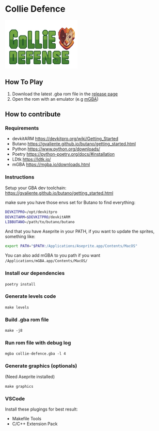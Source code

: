 # Collie Defence

![logo](./graphics_raw/extra/logo.png)

## How To Play

1. Download the latest .gba rom file in the [release page](https://github.com/vayan/collie-defence/releases)
2. Open the rom with an emulator (e.g [mGBA](https://mgba.io/downloads.html))

## How to contribute

### Requirements

- devkitARM <https://devkitpro.org/wiki/Getting_Started>
- Butano <https://gvaliente.github.io/butano/getting_started.html>
- Python <https://www.python.org/downloads/>
- Poetry <https://python-poetry.org/docs/#installation>
- LDtk <https://ldtk.io/>
- mGBA <https://mgba.io/downloads.html>

### Instructions

Setup your GBA dev toolchain: https://gvaliente.github.io/butano/getting_started.html

make sure you have those envs set for Butano to find everything:

```bash
DEVKITPRO=/opt/devkitpro
DEVKITARM=$DEVKITPRO/devkitARM
LIBBUTANO=/path/to/butano/butano
```

And that you have Aseprite in your PATH, if you want to update the sprites, something like:
```bash
export PATH="$PATH:/Applications/Aseprite.app/Contents/MacOS"
```

You can also add mGBA to you path if you want `/Applications/mGBA.app/Contents/MacOS/`

### Install our dependencies

`poetry install`

### Generate levels code

`make levels`

### Build .gba rom file

`make -j8`

### Run rom file with debug log

`mgba collie-defence.gba -l 4`

### Generate graphics (optionals)

(Need Aseprite installed)

`make graphics`

### VSCode

Install these plugings for best result:
- Makefile Tools
- C/C++ Extension Pack
